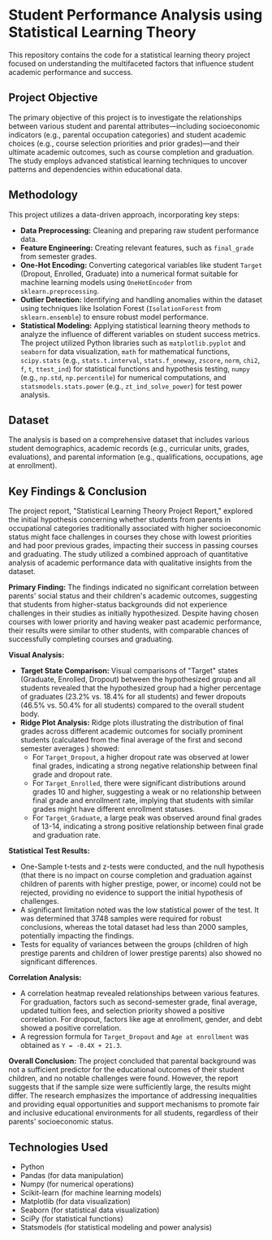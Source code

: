 # Student Performance Analysis using Statistical Learning Theory

This repository contains the code for a statistical learning theory project focused on understanding the multifaceted factors that influence student academic performance and success.

## Project Objective

The primary objective of this project is to investigate the relationships between various student and parental attributes—including socioeconomic indicators (e.g., parental occupation categories) and student academic choices (e.g., course selection priorities and prior grades)—and their ultimate academic outcomes, such as course completion and graduation. The study employs advanced statistical learning techniques to uncover patterns and dependencies within educational data.

## Methodology

This project utilizes a data-driven approach, incorporating key steps:
* **Data Preprocessing:** Cleaning and preparing raw student performance data.
* **Feature Engineering:** Creating relevant features, such as `final_grade` from semester grades.
* **One-Hot Encoding:** Converting categorical variables like student `Target` (Dropout, Enrolled, Graduate) into a numerical format suitable for machine learning models using `OneHotEncoder` from `sklearn.preprocessing`.
* **Outlier Detection:** Identifying and handling anomalies within the dataset using techniques like Isolation Forest (`IsolationForest` from `sklearn.ensemble`) to ensure robust model performance.
* **Statistical Modeling:** Applying statistical learning theory methods to analyze the influence of different variables on student success metrics. The project utilized Python libraries such as `matplotlib.pyplot` and `seaborn` for data visualization, `math` for mathematical functions, `scipy.stats` (e.g., `stats.t.interval`, `stats.f_oneway`, `zscore`, `norm`, `chi2`, `f`, `t`, `ttest_ind`) for statistical functions and hypothesis testing, `numpy` (e.g., `np.std`, `np.percentile`) for numerical computations, and `statsmodels.stats.power` (e.g., `zt_ind_solve_power`) for test power analysis.

## Dataset

The analysis is based on a comprehensive dataset that includes various student demographics, academic records (e.g., curricular units, grades, evaluations), and parental information (e.g., qualifications, occupations, age at enrollment).

## Key Findings & Conclusion

The project report, "Statistical Learning Theory Project Report," explored the initial hypothesis concerning whether students from parents in occupational categories traditionally associated with higher socioeconomic status might face challenges in courses they chose with lowest priorities and had poor previous grades, impacting their success in passing courses and graduating. The study utilized a combined approach of quantitative analysis of academic performance data with qualitative insights from the dataset.

**Primary Finding:** The findings indicated no significant correlation between parents' social status and their children's academic outcomes, suggesting that students from higher-status backgrounds did not experience challenges in their studies as initially hypothesized. Despite having chosen courses with lower priority and having weaker past academic performance, their results were similar to other students, with comparable chances of successfully completing courses and graduating.

**Visual Analysis:**
* **Target State Comparison:** Visual comparisons of "Target" states (Graduate, Enrolled, Dropout) between the hypothesized group and all students revealed that the hypothesized group had a higher percentage of graduates (23.2% vs. 18.4% for all students) and fewer dropouts (46.5% vs. 50.4% for all students) compared to the overall student body.
* **Ridge Plot Analysis:** Ridge plots illustrating the distribution of final grades across different academic outcomes for socially prominent students (calculated from the final average of the first and second semester averages ) showed:
    * For `Target_Dropout`, a higher dropout rate was observed at lower final grades, indicating a strong negative relationship between final grade and dropout rate.
    * For `Target_Enrolled`, there were significant distributions around grades 10 and higher, suggesting a weak or no relationship between final grade and enrollment rate, implying that students with similar grades might have different enrollment statuses.
    * For `Target_Graduate`, a large peak was observed around final grades of 13-14, indicating a strong positive relationship between final grade and graduation rate.

**Statistical Test Results:**
* One-Sample t-tests and z-tests were conducted, and the null hypothesis (that there is no impact on course completion and graduation against children of parents with higher prestige, power, or income) could not be rejected, providing no evidence to support the initial hypothesis of challenges.
* A significant limitation noted was the low statistical power of the test. It was determined that 3748 samples were required for robust conclusions, whereas the total dataset had less than 2000 samples, potentially impacting the findings.
* Tests for equality of variances between the groups (children of high prestige parents and children of lower prestige parents) also showed no significant differences.

**Correlation Analysis:**
* A correlation heatmap revealed relationships between various features. For graduation, factors such as second-semester grade, final average, updated tuition fees, and selection priority showed a positive correlation. For dropout, factors like age at enrollment, gender, and debt showed a positive correlation.
* A regression formula for `Target_Dropout` and `Age at enrollment` was obtained as `Y = -0.4X + 21.3`.

**Overall Conclusion:** The project concluded that parental background was not a sufficient predictor for the educational outcomes of their student children, and no notable challenges were found. However, the report suggests that if the sample size were sufficiently large, the results might differ. The research emphasizes the importance of addressing inequalities and providing equal opportunities and support mechanisms to promote fair and inclusive educational environments for all students, regardless of their parents' socioeconomic status.

## Technologies Used

* Python
* Pandas (for data manipulation)
* Numpy (for numerical operations)
* Scikit-learn (for machine learning models)
* Matplotlib (for data visualization)
* Seaborn (for statistical data visualization)
* SciPy (for statistical functions)
* Statsmodels (for statistical modeling and power analysis)
